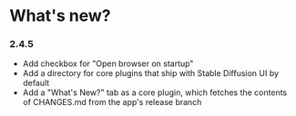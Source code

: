 # What's new?

### 2.4.5
* Add checkbox for "Open browser on startup"
* Add a directory for core plugins that ship with Stable Diffusion UI by default
* Add a "What's New?" tab as a core plugin, which fetches the contents of CHANGES.md from the app's release branch